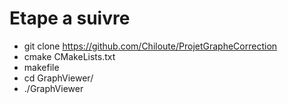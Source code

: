 # Etape a suivre 

- git clone https://github.com/Chiloute/ProjetGrapheCorrection
- cmake CMakeLists.txt
- makefile
- cd GraphViewer/
- ./GraphViewer
